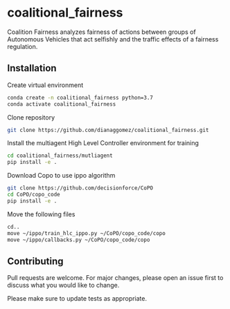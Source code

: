 # coalitional_fairness

Coalition Fairness analyzes fairness of actions between groups of Autonomous Vehicles that act selfishly and the traffic effects of a fairness regulation.

## Installation



Create virtual environment
```bash
conda create -n coalitional_fairness python=3.7
conda activate coalitional_fairness 
```
Clone repository
```bash
git clone https://github.com/dianaggomez/coalitional_fairness.git

```
Install the multiagent High Level Controller environment for training

```bash
cd coalitional_fairness/mutliagent
pip install -e .

```

Download Copo to use ippo algorithm

```bash
git clone https://github.com/decisionforce/CoPO
cd CoPO/copo_code
pip install -e .

```

Move the following files

```bash
cd..
move ~/ippo/train_hlc_ippo.py ~/CoPO/copo_code/copo
move ~/ippo/callbacks.py ~/CoPO/copo_code/copo
```


## Contributing

Pull requests are welcome. For major changes, please open an issue first
to discuss what you would like to change.

Please make sure to update tests as appropriate.
